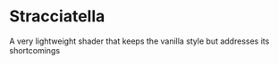 # Stracciatella
A very lightweight shader that keeps the vanilla style but addresses its shortcomings
